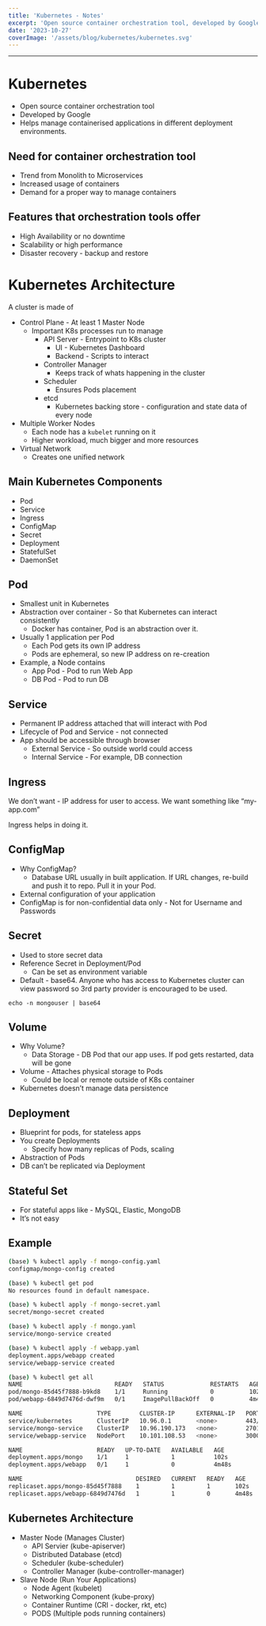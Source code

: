 ```yaml
---
title: 'Kubernetes - Notes'
excerpt: 'Open source container orchestration tool, developed by Google'
date: '2023-10-27'
coverImage: '/assets/blog/kubernetes/kubernetes.svg'
---
```

---
# Kubernetes

- Open source container orchestration tool
- Developed by Google
- Helps manage containerised applications in different deployment environments.

## Need for container orchestration tool

- Trend from Monolith to Microservices
- Increased usage of containers
- Demand for a proper way to manage containers

## Features that orchestration tools offer

- High Availability or no downtime
- Scalability or high performance
- Disaster recovery - backup and restore

# Kubernetes Architecture

A cluster is made of

- Control Plane - At least 1 Master Node
    - Important K8s processes run to manage
        - API Server - Entrypoint to K8s cluster
            - UI - Kubernetes Dashboard
            - Backend - Scripts to interact
        - Controller Manager
            - Keeps track of whats happening in the cluster
        - Scheduler
            - Ensures Pods placement
        - etcd
            - Kubernetes backing store - configuration and state data of every node
- Multiple Worker Nodes
    - Each node has a `kubelet` running on it
    - Higher workload, much bigger and more resources
- Virtual Network
    - Creates one unified network

## Main Kubernetes Components

- Pod
- Service
- Ingress
- ConfigMap
- Secret
- Deployment
- StatefulSet
- DaemonSet

## Pod

- Smallest unit in Kubernetes
- Abstraction over container - So that Kubernetes can interact consistently
    - Docker has container, Pod is an abstraction over it.
- Usually 1 application per Pod
    - Each Pod gets its own IP address
    - Pods are ephemeral, so new IP address on re-creation
- Example, a Node contains
    - App Pod - Pod to run Web App
    - DB Pod - Pod to run DB

## Service

- Permanent IP address attached that will interact with Pod
- Lifecycle of Pod and Service - not connected
- App should be accessible through browser
    - External Service - So outside world could access
    - Internal Service - For example, DB connection

## Ingress

We don’t want - IP address for user to access. We want something like “my-app.com”

Ingress helps in doing it.

## ConfigMap

- Why ConfigMap?
    - Database URL usually in built application. If URL changes, re-build and push it to repo. Pull it in your Pod.
- External configuration of your application
- ConfigMap is for non-confidential data only - Not for Username and Passwords

## Secret

- Used to store secret data
- Reference Secret in Deployment/Pod
    - Can be set as environment variable
- Default - base64. Anyone who has access to Kubernetes cluster can view password so 3rd party provider is encouraged to be used.

`echo -n mongouser | base64`

## Volume

- Why Volume?
    - Data Storage - DB Pod that our app uses. If pod gets restarted, data will be gone
- Volume - Attaches physical storage to Pods
    - Could be local or remote outside of K8s container
- Kubernetes doesn’t manage data persistence

## Deployment

- Blueprint for pods, for stateless apps
- You create Deployments
    - Specify how many replicas of Pods, scaling
- Abstraction of Pods
- DB can’t be replicated via Deployment

## Stateful Set

- For stateful apps like - MySQL, Elastic, MongoDB
- It’s not easy

## Example

```bash
(base) % kubectl apply -f mongo-config.yaml 
configmap/mongo-config created

(base) % kubectl get pod                   
No resources found in default namespace.

(base) % kubectl apply -f mongo-secret.yaml
secret/mongo-secret created

(base) % kubectl apply -f mongo.yaml       
service/mongo-service created

(base) % kubectl apply -f webapp.yaml
deployment.apps/webapp created
service/webapp-service created

(base) % kubectl get all
NAME                          READY   STATUS             RESTARTS   AGE
pod/mongo-85d45f7888-b9kd8    1/1     Running            0          102s
pod/webapp-6849d7476d-dwf9m   0/1     ImagePullBackOff   0          4m48s

NAME                     TYPE        CLUSTER-IP      EXTERNAL-IP   PORT(S)          AGE
service/kubernetes       ClusterIP   10.96.0.1       <none>        443/TCP          40m
service/mongo-service    ClusterIP   10.96.190.173   <none>        27017/TCP        5m3s
service/webapp-service   NodePort    10.101.108.53   <none>        3000:30100/TCP   4m48s

NAME                     READY   UP-TO-DATE   AVAILABLE   AGE
deployment.apps/mongo    1/1     1            1           102s
deployment.apps/webapp   0/1     1            0           4m48s

NAME                                DESIRED   CURRENT   READY   AGE
replicaset.apps/mongo-85d45f7888    1         1         1       102s
replicaset.apps/webapp-6849d7476d   1         1         0       4m48s
```

## Kubernetes Architecture

- Master Node (Manages Cluster)
    - API Servier (kube-apiserver)
    - Distributed Database (etcd)
    - Scheduler (kube-scheduler)
    - Controller Manager (kube-controller-manager)
- Slave Node (Run Your Applications)
    - Node Agent (kubelet)
    - Networking Component (kube-proxy)
    - Container Runtime (CRI - docker, rkt, etc)
    - PODS (Multiple pods running containers)